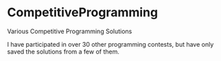 # CompetitiveProgramming
Various Competitive Programming Solutions

I have participated in over 30 other programming contests, but have only saved the solutions from a few of them.
